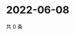 # 2022-06-08

共 0 条

<!-- BEGIN WEIBO -->
<!-- 最后更新时间 Wed Jun 08 2022 22:01:09 GMT+0800 (China Standard Time) -->

<!-- END WEIBO -->
